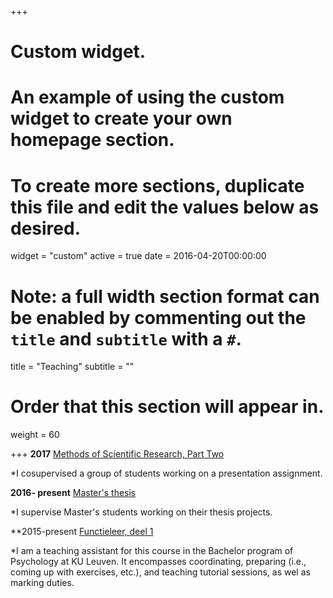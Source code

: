 +++
# Custom widget.
# An example of using the custom widget to create your own homepage section.
# To create more sections, duplicate this file and edit the values below as desired.
widget = "custom"
active = true
date = 2016-04-20T00:00:00

# Note: a full width section format can be enabled by commenting out the `title` and `subtitle` with a `#`.
title = "Teaching"
subtitle = ""

# Order that this section will appear in.
weight = 60

+++
**2017**
[Methods of Scientific Research, Part Two](https://onderwijsaanbod.kuleuven.be/syllabi/e/P0Q02AE.htm)  

*I cosupervised a group of students working on a presentation assignment. 

**2016- present**
[Master's thesis](https://onderwijsaanbod.kuleuven.be/syllabi/n/P0P81AN.htm#activetab=doelstellingen_idp1514128)  

*I supervise Master's students working on their thesis projects. 

**2015-present
[Functieleer, deel 1](https://onderwijsaanbod.kuleuven.be/syllabi/n/P0M01AN.htm#)  

*I am a teaching assistant for this course in the Bachelor program of Psychology at KU Leuven. It encompasses coordinating, preparing (i.e., coming up with exercises, etc.), and teaching tutorial sessions, as wel as marking duties.
